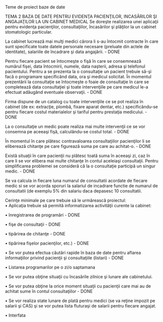 
Teme de proiect baze de date

TEMA 2 BAZA DE DATE PENTRU EVIDENŢA PACIENŢILOR, INCASĂRILOR ŞI ANGAJAŢILOR LA UN CABINET MEDICAL
Se doreşte realizarea unei aplicaţii pentru evidenţa pacienţilor, consultaţiilor, încasărilor şi plăţilor la un cabinet stomatologic particular. 

La cabinet lucrează mai mulţi medici cărora li s-au întocmit contracte în care sunt specificate toate datele personale necesare (preluate din actele de identitate), salariile de încadrare şi data angajării. - DONE

Pentru fiecare pacient se întocmeşte o fişă în care se consemnează numărul fişei, data întocmirii, numele, data naşterii, adresa şi telefonul pacientului. Pentru a se prezenta la o consultaţie un pacient trebuie să-şi facă o programare specificând data, ora şi medicul solicitat. În momentul prezentării la consultaţie se întocmeşte o foaie de consultaţie în care se completează data consultaţiei şi toate intervenţiile pe care medicul le-a efectuat adăugând eventuale observaţii. - DONE

Firma dispune de un catalog cu toate intervenţiile ce se pot realiza în cabinet (de ex: extracţie, plombă, fixare aparat dentar, etc.) specificându-se pentru fiecare costul materialelor şi tariful pentru prestaţia medicului. - DONE

La o consultaţie un medic poate realiza mai multe intervenţii ce se vor consemna pe aceeaşi fişă, calculându-se costul total. - DONE

În momentul în care plătesc contravaloarea consultaţiilor pacienţilor li se eliberează chitanţe pe care figurează suma pe care au achitat-o. - DONE
 
Există situaţii în care pacienţii nu plătesc toată suma în aceeaşi zi, caz în care li se vor elibera mai multe chitanţe în contul aceleiaşi consultaţii. Pentru simplificarea problemei se consideră că la o consultaţie participă un singur medic. - DONE

Se va calcula in fiecare luna numarul de consultatii acordate de fiecare medic si se vor acorda sporuri la salariul de incadrare functie de numarul de consultatii (de exemplu 5% din salariu daca depasesc 10 consultatii.

Cerinţe minimale pe care trebuie să le urmărească proiectul:   
•	Aplicaţia trebuie să permită informatizarea activităţii curente la cabinet:

  •	înregistrarea de programări - DONE
  
  •	fişe de consultaţii - DONE

  •	tipărirea de chitanţe - DONE
  
  •	tipărirea fişelor pacienţilor, etc.) - DONE
  
  •	Se vor putea efectua căutări rapide în baza de date pentru aflarea informaţiilor privind pacienţii şi consultaţiile (listari) - DONE

•	Listarea programarilor pe o zi/o saptamana

•	Se vor putea obţine situaţii cu încasările zilnice şi lunare ale cabinetului.

•	Se vor putea obţine la orice moment situaţii cu pacienţii care mai au de achitat sume în contul consultaţiilor - DONE

•	Se vor realiza state lunare de plată pentru medici (se va reţine impozit pe salarii şi CAS) şi se vor putea lista fluturaşi de salarii pentru fiecare angajat.

•	Interfata
